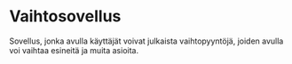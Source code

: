# Vaihtosovellus
Sovellus, jonka avulla käyttäjät voivat julkaista vaihtopyyntöjä, joiden avulla voi vaihtaa esineitä ja muita asioita.

